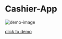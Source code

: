 # Cashier-App
![demo-image](https://user-images.githubusercontent.com/46297149/70171192-caea1a00-1700-11ea-9b9b-4e816583d76a.JPG)

[click to demo](https://www.youtube.com/watch?v=isAlZTlzLho)
